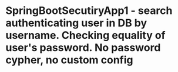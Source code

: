 # SpringBootSecutiryApp1 - search authenticating user in DB by username. Checking equality of user's password. No password cypher, no custom config
